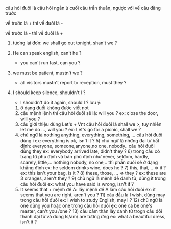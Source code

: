 câu hỏi đuôi là câu hỏi ngắn ử cuối câu trần thuần, ngược với vế câu đằng trước

vế trước là + thì vế đuôi là -

vế trước là - thì vế đuôi là + 


1) tương lai đơn:
we shall go out tonight, shan't we ?

2) He can speak english, can't he ?
   - you can't run fast, can you ?

3) we must be patient, mustn't we ?
   - all visitors mustn't report to reception, must they ?

4) I should keep silence, shouldn't I ?
   - I shouldn't do it again, should I ?
lưu ý:  
	1) ở dạng đuổi không được viết not
	2) câu mệnh lệnh thì câu hỏi đuổi sẽ là: will you ?
        ex: close the door, will you ?
	3) câu giới thiệu dùng Let's + Vnt câu hỏi đuôi là shall we >, tuy nhiên let me do ..., will you ?
        ex: Let's go for a picnic, shall we ?
	4) chủ ngữ là nothing anything, everything, something, ... câu hỏi đuôi dùng i
        ex: everything is ok, isn't it ?
        5) chủ ngữ là những đại từ bất định: everyone, someone,anyone,no one, nobody.. câu hỏi đuôi dùng they
        ex: everybody arrived late, didn't they ?
        6) trong câu có trạng từ phủ định và bán phủ định như never, selđom, hardly, scarely, little,... nothing nobody, no one,.. thì phần đuôi sẽ ở dạng khẳng định
	ex: he seldom drinks wine, does he ?
        7) this, that,... => it ?
	ex: this isn't your bag, is it ?
        8) these, those, ... => they ?
	ex: these are 3 oranges, aren't they ?
        9) chủ ngữ là mệnh đề danh từ, dùng it trong câu hỏi đuôi
        ex: what you have said is wrong, isn't it ?
	10) It seems that + mệnh đề A: lấy mệnh đề A làm câu hỏi đuôi
        ex: it seems that you are right, aren't you ?
        11) câu đầu là I wish, dùng may trong câu hỏi đuôi
        ex: I wish to study English, may I ?
        12) chủ ngữ là one dùng you hoặc one trong câu hỏi đuôi
        ex: one ca be one's master, can't you /one ?
        13) câu cảm thán lấy danh từ trogn câu đổi thành đại từ và dùng Is/am/ are tương ứng
        ex: what a beautiful dress, isn't it ?